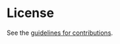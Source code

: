 # License

See the
[guidelines for contributions](https://github.com/mnot/deprecation-header/blob/main/CONTRIBUTING.md).
